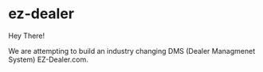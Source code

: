 # ez-dealer

Hey There!

We are attempting to build an industry changing DMS (Dealer Managmenet System) EZ-Dealer.com.
